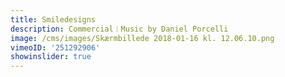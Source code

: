```yaml
---
title: Smiledesigns
description: Commercial︱Music by Daniel Porcelli
image: /cms/images/Skærmbillede 2018-01-16 kl. 12.06.10.png
vimeoID: '251292906'
showinslider: true
---
```







